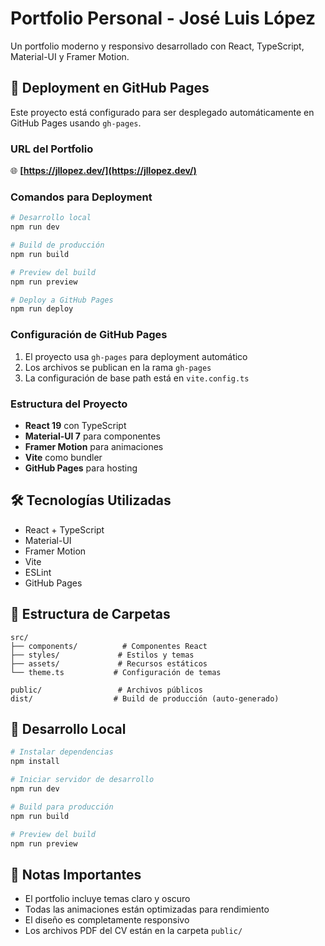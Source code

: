 # Portfolio Personal - José Luis López

Un portfolio moderno y responsivo desarrollado con React, TypeScript, Material-UI y Framer Motion.

## 🚀 Deployment en GitHub Pages

Este proyecto está configurado para ser desplegado automáticamente en GitHub Pages usando `gh-pages`.

### URL del Portfolio
🌐 **[https://jllopez.dev/](https://jllopez.dev/)**

### Comandos para Deployment

```bash
# Desarrollo local
npm run dev

# Build de producción
npm run build

# Preview del build
npm run preview

# Deploy a GitHub Pages
npm run deploy
```

### Configuración de GitHub Pages

1. El proyecto usa `gh-pages` para deployment automático
2. Los archivos se publican en la rama `gh-pages`
3. La configuración de base path está en `vite.config.ts`

### Estructura del Proyecto

- **React 19** con TypeScript
- **Material-UI 7** para componentes
- **Framer Motion** para animaciones
- **Vite** como bundler
- **GitHub Pages** para hosting

## 🛠️ Tecnologías Utilizadas

- React + TypeScript
- Material-UI
- Framer Motion
- Vite
- ESLint
- GitHub Pages

## 📁 Estructura de Carpetas

```
src/
├── components/          # Componentes React
├── styles/             # Estilos y temas
├── assets/             # Recursos estáticos
└── theme.ts           # Configuración de temas

public/                 # Archivos públicos
dist/                  # Build de producción (auto-generado)
```

## 🔧 Desarrollo Local

```bash
# Instalar dependencias
npm install

# Iniciar servidor de desarrollo
npm run dev

# Build para producción
npm run build

# Preview del build
npm run preview
```

## 📝 Notas Importantes

- El portfolio incluye temas claro y oscuro
- Todas las animaciones están optimizadas para rendimiento
- El diseño es completamente responsivo
- Los archivos PDF del CV están en la carpeta `public/`
